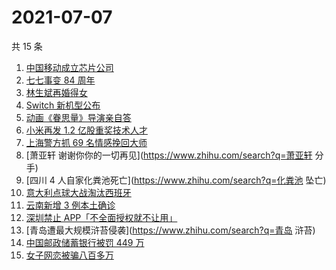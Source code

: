 # 2021-07-07

共 15 条

<!-- BEGIN -->
<!-- 最后更新时间 Wed Jul 07 2021 12:08:38 GMT+0800 (China Standard Time) -->

1. [中国移动成立芯片公司](https://www.zhihu.com/search?q=中国移动)
2. [七七事变 84 周年](https://www.zhihu.com/search?q=七七事变)
3. [林生斌再婚得女](https://www.zhihu.com/search?q=林生斌)
4. [Switch 新机型公布](https://www.zhihu.com/search?q=switch)
5. [动画《眷思量》导演亲自答](https://www.zhihu.com/search?q=眷思量)
6. [小米再发 1.2 亿股重奖技术人才](https://www.zhihu.com/search?q=小米)
7. [上海警方抓 69 名情感挽回大师](https://www.zhihu.com/search?q=情感挽回)
8. [萧亚轩 谢谢你你的一切再见](https://www.zhihu.com/search?q=萧亚轩 分手)
9. [四川 4 人自家化粪池死亡](https://www.zhihu.com/search?q=化粪池 坠亡)
10. [意大利点球大战淘汰西班牙](https://www.zhihu.com/search?q=意大利队)
11. [云南新增 3 例本土确诊](https://www.zhihu.com/search?q=云南疫情)
12. [深圳禁止 APP「不全面授权就不让用」](https://www.zhihu.com/search?q=大数据杀熟)
13. [青岛遭最大规模浒苔侵袭](https://www.zhihu.com/search?q=青岛 浒苔)
14. [中国邮政储蓄银行被罚 449 万](https://www.zhihu.com/search?q=中国邮政储蓄银行)
15. [女子网恋被骗八百多万](https://www.zhihu.com/search?q=网恋被骗)

<!-- END -->
